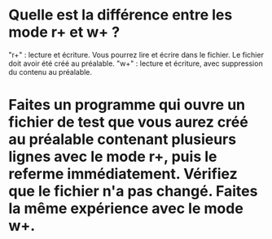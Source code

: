 # Quelle est la différence entre les mode r+ et w+ ? 
"r+" : lecture et écriture. Vous pourrez lire et écrire dans le fichier. Le fichier doit avoir été créé au préalable. "w+" : lecture et écriture, avec suppression du contenu au préalable.
# Faites un programme qui ouvre un fichier de test que vous aurez créé au préalable contenant plusieurs lignes avec le mode r+, puis le referme immédiatement. Vérifiez que le fichier n'a pas changé. Faites la même expérience avec le mode w+.

